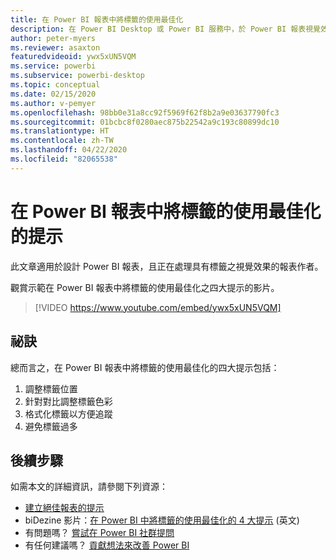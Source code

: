 ```yaml
---
title: 在 Power BI 報表中將標籤的使用最佳化
description: 在 Power BI Desktop 或 Power BI 服務中，於 Power BI 報表視覺效果中將標籤的使用最佳化的四個提示。
author: peter-myers
ms.reviewer: asaxton
featuredvideoid: ywx5xUN5VQM
ms.service: powerbi
ms.subservice: powerbi-desktop
ms.topic: conceptual
ms.date: 02/15/2020
ms.author: v-pemyer
ms.openlocfilehash: 98bb0e31a8cc92f5969f62f8b2a9e03637790fc3
ms.sourcegitcommit: 01bcbc8f0280aec875b22542a9c193c80899dc10
ms.translationtype: HT
ms.contentlocale: zh-TW
ms.lasthandoff: 04/22/2020
ms.locfileid: "82065538"
---
```

# <a name="tips-to-optimize-the-use-of-labels-in-power-bi-reports"></a>在 Power BI 報表中將標籤的使用最佳化的提示

此文章適用於設計 Power BI 報表，且正在處理具有標籤之視覺效果的報表作者。

觀賞示範在 Power BI 報表中將標籤的使用最佳化之四大提示的影片。

> [!VIDEO https://www.youtube.com/embed/ywx5xUN5VQM]

## <a name="tips"></a>祕訣

總而言之，在 Power BI 報表中將標籤的使用最佳化的四大提示包括：

1. 調整標籤位置
1. 針對對比調整標籤色彩
1. 格式化標籤以方便追蹤
1. 避免標籤過多

## <a name="next-steps"></a>後續步驟

如需本文的詳細資訊，請參閱下列資源：

- [建立絕佳報表的提示](../desktop-tips-and-tricks-for-creating-reports.md)
- biDezine 影片：[在 Power BI 中將標籤的使用最佳化的 4 大提示](https://www.youtube.com/watch?v=ywx5xUN5VQM) \(英文\)
- 有問題嗎？ [嘗試在 Power BI 社群提問](https://community.powerbi.com/)
- 有任何建議嗎？ [貢獻想法來改善 Power BI](https://ideas.powerbi.com)
